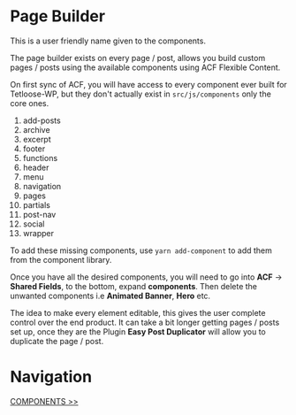 # Page Builder

This is a user friendly name given to the components.

The page builder exists on every page / post, allows you build custom pages / posts using the available components using ACF Flexible Content.

On first sync of ACF, you will have access to every component ever built for Tetloose-WP, but they don't actually exist in `src/js/components` only the core ones.

1. add-posts
2. archive
3. excerpt
4. footer
5. functions
6. header
7. menu
8. navigation
9. pages
10. partials
11. post-nav
12. social
13. wrapper

To add these missing components, use `yarn add-component` to add them from the component library.

Once you have all the desired components, you will need to go into **ACF** -> **Shared Fields**, to the bottom, expand **components**. Then delete the unwanted components i.e **Animated Banner**, **Hero** etc.

The idea to make every element editable, this gives the user complete control over the end product. It can take a bit longer getting pages / posts set up, once they are the Plugin **Easy Post Duplicator** will allow you to duplicate the page / post.

# Navigation

[COMPONENTS >>](components.md)
